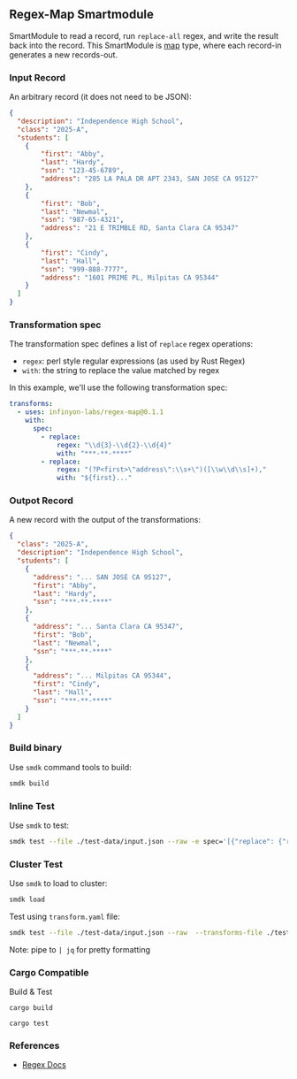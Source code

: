 ## Regex-Map Smartmodule

SmartModule to read a record, run `replace-all` regex, and write the result back into the record. This SmartModule is [map] type, where each record-in generates a new records-out.

### Input Record

An arbitrary record (it does not need to be JSON):

```json
{
  "description": "Independence High School",
  "class": "2025-A",
  "students": [
    {
        "first": "Abby",
        "last": "Hardy",
        "ssn": "123-45-6789",
        "address": "285 LA PALA DR APT 2343, SAN JOSE CA 95127"
    },
    {
        "first": "Bob",
        "last": "Newmal",
        "ssn": "987-65-4321",
        "address": "21 E TRIMBLE RD, Santa Clara CA 95347"
    },
    {
        "first": "Cindy",
        "last": "Hall",
        "ssn": "999-888-7777",
        "address": "1601 PRIME PL, Milpitas CA 95344"
    }
  ]
}
```

### Transformation spec

The transformation spec defines a list of `replace` regex operations:

* `regex`: perl style regular expressions (as used by Rust Regex)
* `with`: the string to replace the value matched by regex

In this example, we'll use the following transformation spec:

```yaml
transforms:
  - uses: infinyon-labs/regex-map@0.1.1
    with:
      spec:
        - replace:
            regex: "\\d{3}-\\d{2}-\\d{4}"
            with: "***-**-****"
        - replace:
            regex: "(?P<first>\"address\":\\s+\")([\\w\\d\\s]+),"
            with: "${first}..."
```

### Outpot Record

A new record with the output of the transformations:

```json
{
  "class": "2025-A",
  "description": "Independence High School",
  "students": [
    {
      "address": "... SAN JOSE CA 95127",
      "first": "Abby",
      "last": "Hardy",
      "ssn": "***-**-****"
    },
    {
      "address": "... Santa Clara CA 95347",
      "first": "Bob",
      "last": "Newmal",
      "ssn": "***-**-****"
    },
    {
      "address": "... Milpitas CA 95344",
      "first": "Cindy",
      "last": "Hall",
      "ssn": "***-**-****"
    }
  ]
}
```


### Build binary

Use `smdk` command tools to build:

```bash
smdk build
```

### Inline Test 

Use `smdk` to test:

```bash
smdk test --file ./test-data/input.json --raw -e spec='[{"replace": {"regex": "\\d{3}-\\d{2}-\\d{4}", "with": "***-**-****" }},{"replace": {"regex": "(?P<first>\"address\":\\s+\")([\\w\\d\\s]+),", "with": "${first}..." }}]'
```

### Cluster Test

Use `smdk` to load to cluster:

```bash
smdk load 
```

Test using `transform.yaml` file:

```bash
smdk test --file ./test-data/input.json --raw  --transforms-file ./test-data/transform.yaml
```

Note: pipe to `| jq` for pretty formatting


### Cargo Compatible

Build & Test

```
cargo build
```

```
cargo test
```

### References

* [Regex Docs]


[map]: https://www.fluvio.io/smartmodules/transform/map/
[Regex Docs]: https://rust-lang-nursery.github.io/rust-cookbook/text/regex.html